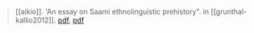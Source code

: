 > [[aikio]]. 'An essay on Saami ethnolinguistic prehistory". in [[grunthal-kallio2012]]. [pdf](https://www.sgr.fi/sust/sust266/sust266-aikio.pdf), [pdf](a/a-aikio2012.pdf)
